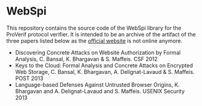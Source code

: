 # WebSpi

This repository contains the source code of the WebSpi library for the ProVerif protocol verifier.
It is intended to be an archive of the artifact of the three papers listed below as the [official website](http://web.archive.org/web/20210516103027/https://prosecco.gforge.inria.fr/webspi/) is not online anymore.

* Discovering Concrete Attacks on Website Authorization by Formal Analysis, C. Bansal, K. Bhargavan & S. Maffeis. CSF 2012
* Keys to the Cloud: Formal Analysis and Concrete Attacks on Encrypted Web Storage, C. Bansal, K. Bhargavan, A. Delignat-Lavaud & S. Maffeis. POST 2013
* Language-based Defenses Against Untrusted Browser Origins, K. Bhargavan and A. Delignat-Lavaud and S. Maffeis. USENIX Security 2013

